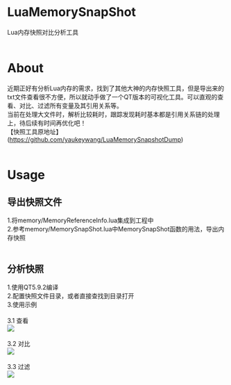# LuaMemorySnapShot
Lua内存快照对比分析工具
<br><br>
# About
近期正好有分析Lua内存的需求，找到了其他大神的内存快照工具，但是导出来的txt文件查看很不方便，所以就动手做了一个QT版本的可视化工具。可以直观的查看、对比、过滤所有变量及其引用关系等。
<br>
当前在处理大文件时，解析比较耗时，跟踪发现耗时基本都是引用关系链的处理上，待后续有时间再优化吧！
<br>
【快照工具原地址】(https://github.com/yaukeywang/LuaMemorySnapshotDump)
<br><br>
# Usage
## 导出快照文件
1.将memory/MemoryReferenceInfo.lua集成到工程中
<br>
2.参考memory/MemorySnapShot.lua中MemorySnapShot函数的用法，导出内存快照
<br><br>
## 分析快照
1.使用QT5.9.2编译
<br>
2.配置快照文件目录，或者直接查找到目录打开
<br>
3.使用示例
<br><br>
3.1 查看
<br>
![](https://github.com/xiaozai511/LuaMemorySnapShot/blob/master/example/refrence.jpg)
<br><br>
3.2 对比
<br>
![](https://github.com/xiaozai511/LuaMemorySnapShot/blob/master/example/compare.jpg)
<br><br>
3.3 过滤
<br>
![](https://github.com/xiaozai511/LuaMemorySnapShot/blob/master/example/filter.jpg)

